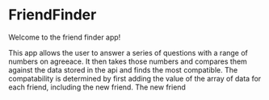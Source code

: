 # FriendFinder

Welcome to the friend finder app! 

This app allows the user to answer a series of questions with a range of numbers on agreeace. It then takes those numbers and compares them against the data stored in the api and finds the most compatible. The compatability is determined by first adding the value of the array of data for each friend, including the new friend. 
The new friend
